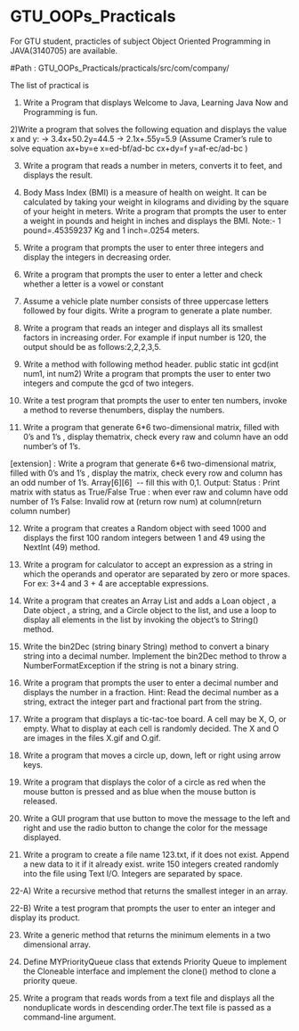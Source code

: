 # GTU_OOPs_Practicals
For GTU student, practicles of subject Object Oriented Programming in JAVA(3140705) are available.


#Path : GTU_OOPs_Practicals/practicals/src/com/company/


The list of practical is


1) Write a Program that displays Welcome to Java, Learning Java Now and Programming is fun.

2)Write a program that solves the following equation and displays the value x and y:
   -> 3.4x+50.2y=44.5 
   -> 2.1x+.55y=5.9 (Assume Cramer’s rule to solve equation
   ax+by=e x=ed-bf/ad-bc
   cx+dy=f y=af-ec/ad-bc )

3) Write a program that reads a number in meters, converts it to feet, and displays the result.

4) Body Mass Index (BMI) is a measure of health on weight. It can be calculated by taking your
weight in kilograms and dividing by the square of your height in meters. Write a program that
prompts the user to enter a weight in pounds and height in inches and displays the BMI.
Note:- 1 pound=.45359237 Kg and 1 inch=.0254 meters.

5) Write a program that prompts the user to enter three integers and display the integers in decreasing
order.

6) Write a program that prompts the user to enter a letter and check whether a letter is a vowel or
constant

7) Assume a vehicle plate number consists of three uppercase letters followed by four digits. Write a
program to generate a plate number.

8) Write a program that reads an integer and displays all its smallest factors in increasing order. For
example if input number is 120, the output should be as follows:2,2,2,3,5.

9) Write a method with following method header.
public static int gcd(int num1, int num2)
Write a program that prompts the user to enter two integers and compute the gcd of two integers.

10) Write a test program that prompts the user to enter ten numbers, invoke a method to reverse thenumbers, display the numbers.

11) Write a program that generate 6*6 two-dimensional matrix, filled with 0’s and 1’s , display thematrix, check every raw and column have an odd number’s of 1’s.

[extension] : Write a program that generate 6*6 two-dimensional matrix, filled with 0’s and 1’s , display the matrix, check every row and column has an odd number of 1’s. Array[6][6]  -- fill this with 0,1.
        Output: Status : Print matrix with status as True/False
        True : when ever raw and column have odd number of 1’s
        False: Invalid row at (return row num) at column(return column number)

12) Write a program that creates a Random object with seed 1000 and displays the first 100 random
integers between 1 and 49 using the NextInt (49) method. 

13) Write a program for calculator to accept an expression as a string in which the operands and
operator are separated by zero or more spaces.
For ex: 3+4 and 3 + 4 are acceptable expressions.

14) Write a program that creates an Array List and adds a Loan object , a Date object , a string, and a
Circle object to the list, and use a loop to display all elements in the list by invoking the object’s to
String() method.

15) Write the bin2Dec (string binary String) method to convert a binary string into a decimal number.
Implement the bin2Dec method to throw a NumberFormatException if the string is not a binary
string.

16) Write a program that prompts the user to enter a decimal number and displays the number in a
fraction.
Hint: Read the decimal number as a string, extract the integer part and fractional part from the
string.

17) Write a program that displays a tic-tac-toe board. A cell may be X, O, or empty. What to display at
each cell is randomly decided. The X and O are images in the files X.gif and O.gif.

18) Write a program that moves a circle up, down, left or right using arrow keys.

19) Write a program that displays the color of a circle as red when the mouse button is pressed and as
blue when the mouse button is released.

20) Write a GUI program that use button to move the message to the left and right and use the radio
button to change the color for the message displayed.

21) Write a program to create a file name 123.txt, if it does not exist. Append a new data to it if it
already exist. write 150 integers created randomly into the file using Text I/O. Integers are
separated by space.

22-A) Write a recursive method that returns the smallest integer in an array. 

22-B) Write a test program that prompts the user to enter an integer and display its product.

23) Write a generic method that returns the minimum elements in a two dimensional array.

24) Define MYPriorityQueue class that extends Priority Queue to implement the Cloneable interface
and implement the clone() method to clone a priority queue.

25) Write a program that reads words from a text file and displays all the nonduplicate words in
descending order.The text file is passed as a command-line argument.
